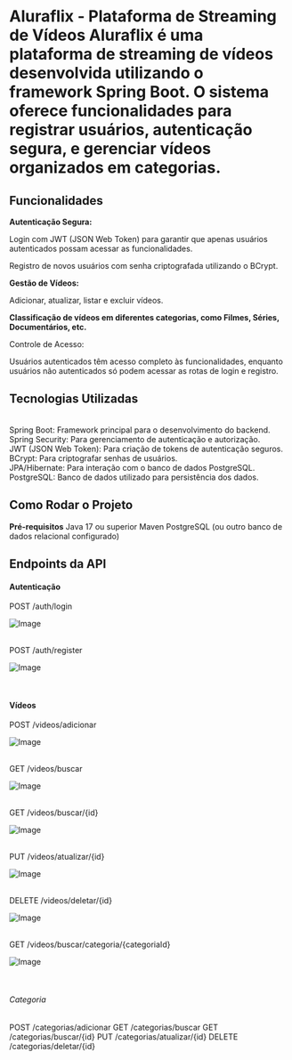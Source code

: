 <h1>Aluraflix - Plataforma de Streaming de Vídeos
Aluraflix é uma plataforma de streaming de vídeos desenvolvida utilizando o framework Spring Boot. O sistema oferece funcionalidades para registrar usuários, autenticação segura, e gerenciar vídeos organizados em categorias.</h1>

<h2>Funcionalidades</h2>
<b>Autenticação Segura:</b>

<p>Login com JWT (JSON Web Token) para garantir que apenas usuários autenticados possam acessar as funcionalidades.</p>
<p>Registro de novos usuários com senha criptografada utilizando o BCrypt.</p>
<b>Gestão de Vídeos:</b>

<p>Adicionar, atualizar, listar e excluir vídeos.</p>
<b>Classificação de vídeos em diferentes categorias, como Filmes, Séries, Documentários, etc.</b>
<p>Controle de Acesso:</p>

<p>Usuários autenticados têm acesso completo às funcionalidades, enquanto usuários não autenticados só podem acessar as rotas de login e registro.</p>

<h2>Tecnologias Utilizadas</h2>
<br>
Spring Boot: Framework principal para o desenvolvimento do backend.
<br>
Spring Security: Para gerenciamento de autenticação e autorização.
<br>
JWT (JSON Web Token): Para criação de tokens de autenticação seguros.
<br>
BCrypt: Para criptografar senhas de usuários.
<br>
JPA/Hibernate: Para interação com o banco de dados PostgreSQL.
<br>
PostgreSQL: Banco de dados utilizado para persistência dos dados.
<br>

<h2>Como Rodar o Projeto</h2>
<b>Pré-requisitos</b>
Java 17 ou superior
Maven
PostgreSQL (ou outro banco de dados relacional configurado)
<br>
<h2>Endpoints da API</h2>
<h4><b>Autenticação</b></h4>
POST /auth/login<br>

![Image](https://github.com/user-attachments/assets/714d1aff-cada-41a9-976c-d87b0f4d2757)

<br>
POST /auth/register<br>

![Image](https://github.com/user-attachments/assets/5f31b965-8a99-4430-90dd-64afed188e50)

<br>
<h4><b>Vídeos</b></h4>
POST /videos/adicionar
<br>

![Image](https://github.com/user-attachments/assets/9a0247f5-b0dc-496a-81bf-b721e6f2232e)

<br>
GET /videos/buscar
<br>

![Image](https://github.com/user-attachments/assets/b92c54bf-d4d4-466c-b66d-ecde9bfb170f)

<br>
GET /videos/buscar/{id}
<br>

![Image](https://github.com/user-attachments/assets/e53f51ab-2072-49d7-9d60-b687bda07645)

<br>
PUT /videos/atualizar/{id}
<br>

![Image](https://github.com/user-attachments/assets/a290f6d2-79f8-4fcd-abc2-c8572174475b)

<br>
DELETE /videos/deletar/{id}
<br>

![Image](https://github.com/user-attachments/assets/32fc8c60-7bd5-4add-9619-864027002ff9)

<br>
GET /videos/buscar/categoria/{categoriaId}
<br>

![Image](https://github.com/user-attachments/assets/cef9e6c8-8c69-4379-9b59-746622fd2dd4)

<br>
<h6>Categoria</h6>
POST /categorias/adicionar
GET /categorias/buscar
GET /categorias/buscar/{id}
PUT /categorias/atualizar/{id}
DELETE /categorias/deletar/{id}
